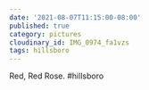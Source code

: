 ```yaml
---
date: '2021-08-07T11:15:00-08:00'
published: true
category: pictures
cloudinary_id: IMG_0974_fa1vzs
tags: hillsboro
---
```


Red, Red Rose. #hillsboro